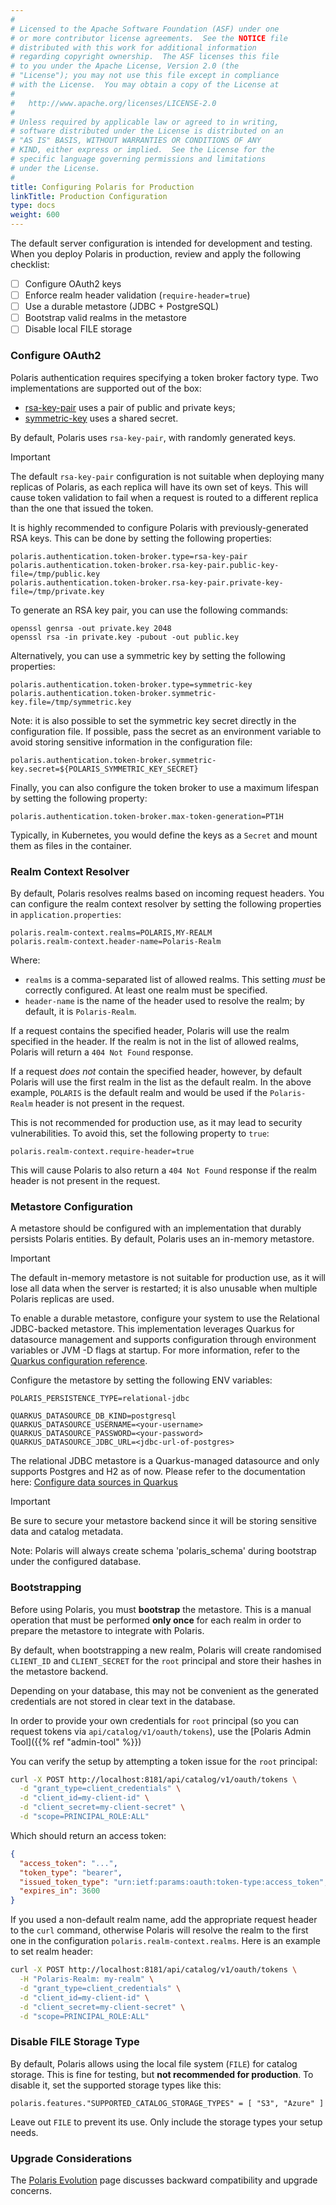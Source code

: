 ```yaml
---
#
# Licensed to the Apache Software Foundation (ASF) under one
# or more contributor license agreements.  See the NOTICE file
# distributed with this work for additional information
# regarding copyright ownership.  The ASF licenses this file
# to you under the Apache License, Version 2.0 (the
# "License"); you may not use this file except in compliance
# with the License.  You may obtain a copy of the License at
#
#   http://www.apache.org/licenses/LICENSE-2.0
#
# Unless required by applicable law or agreed to in writing,
# software distributed under the License is distributed on an
# "AS IS" BASIS, WITHOUT WARRANTIES OR CONDITIONS OF ANY
# KIND, either express or implied.  See the License for the
# specific language governing permissions and limitations
# under the License.
#
title: Configuring Polaris for Production
linkTitle: Production Configuration
type: docs
weight: 600
---
```


The default server configuration is intended for development and testing. When you deploy Polaris in production,
review and apply the following checklist:
- [ ] Configure OAuth2 keys
- [ ] Enforce realm header validation (`require-header=true`)
- [ ] Use a durable metastore (JDBC + PostgreSQL)
- [ ] Bootstrap valid realms in the metastore
- [ ] Disable local FILE storage

### Configure OAuth2

Polaris authentication requires specifying a token broker factory type. Two implementations are
supported out of the box:

- [rsa-key-pair] uses a pair of public and private keys;
- [symmetric-key] uses a shared secret.

[rsa-key-pair]: https://github.com/apache/polaris/blob/390f1fa57bb1af24a21aa95fdbff49a46e31add7/service/common/src/main/java/org/apache/polaris/service/auth/JWTRSAKeyPairFactory.java
[symmetric-key]: https://github.com/apache/polaris/blob/390f1fa57bb1af24a21aa95fdbff49a46e31add7/service/common/src/main/java/org/apache/polaris/service/auth/JWTSymmetricKeyFactory.java

By default, Polaris uses `rsa-key-pair`, with randomly generated keys.

> [!IMPORTANT]
> The default `rsa-key-pair` configuration is not suitable when deploying many replicas of Polaris,
> as each replica will have its own set of keys. This will cause token validation to fail when a
> request is routed to a different replica than the one that issued the token.

It is highly recommended to configure Polaris with previously-generated RSA keys. This can be done
by setting the following properties:

```properties
polaris.authentication.token-broker.type=rsa-key-pair
polaris.authentication.token-broker.rsa-key-pair.public-key-file=/tmp/public.key
polaris.authentication.token-broker.rsa-key-pair.private-key-file=/tmp/private.key
```

To generate an RSA key pair, you can use the following commands:

```shell
openssl genrsa -out private.key 2048
openssl rsa -in private.key -pubout -out public.key
```

Alternatively, you can use a symmetric key by setting the following properties:

```properties
polaris.authentication.token-broker.type=symmetric-key
polaris.authentication.token-broker.symmetric-key.file=/tmp/symmetric.key
```

Note: it is also possible to set the symmetric key secret directly in the configuration file. If
possible, pass the secret as an environment variable to avoid storing sensitive information in the
configuration file:

```properties
polaris.authentication.token-broker.symmetric-key.secret=${POLARIS_SYMMETRIC_KEY_SECRET}
```

Finally, you can also configure the token broker to use a maximum lifespan by setting the following
property:

```properties
polaris.authentication.token-broker.max-token-generation=PT1H
```

Typically, in Kubernetes, you would define the keys as a `Secret` and mount them as files in the
container.

### Realm Context Resolver

By default, Polaris resolves realms based on incoming request headers. You can configure the realm
context resolver by setting the following properties in `application.properties`:

```properties
polaris.realm-context.realms=POLARIS,MY-REALM
polaris.realm-context.header-name=Polaris-Realm
```

Where:

- `realms` is a comma-separated list of allowed realms. This setting _must_ be correctly configured.
  At least one realm must be specified.
- `header-name` is the name of the header used to resolve the realm; by default, it is
  `Polaris-Realm`.

If a request contains the specified header, Polaris will use the realm specified in the header. If
the realm is not in the list of allowed realms, Polaris will return a `404 Not Found` response.

If a request _does not_ contain the specified header, however, by default Polaris will use the first
realm in the list as the default realm. In the above example, `POLARIS` is the default realm and
would be used if the `Polaris-Realm` header is not present in the request.

This is not recommended for production use, as it may lead to security vulnerabilities. To avoid
this, set the following property to `true`:

```properties
polaris.realm-context.require-header=true
```

This will cause Polaris to also return a `404 Not Found` response if the realm header is not present
in the request.

### Metastore Configuration

A metastore should be configured with an implementation that durably persists Polaris entities. By
default, Polaris uses an in-memory metastore.

> [!IMPORTANT]
> The default in-memory metastore is not suitable for production use, as it will lose all data
> when the server is restarted; it is also unusable when multiple Polaris replicas are used.

To enable a durable metastore, configure your system to use the Relational JDBC-backed metastore.
This implementation leverages Quarkus for datasource management and supports configuration through
environment variables or JVM -D flags at startup. For more information, refer to the [Quarkus configuration reference](https://quarkus.io/guides/config-reference#env-file).

Configure the metastore by setting the following ENV variables:

```
POLARIS_PERSISTENCE_TYPE=relational-jdbc

QUARKUS_DATASOURCE_DB_KIND=postgresql
QUARKUS_DATASOURCE_USERNAME=<your-username>
QUARKUS_DATASOURCE_PASSWORD=<your-password>
QUARKUS_DATASOURCE_JDBC_URL=<jdbc-url-of-postgres>
```


The relational JDBC metastore is a Quarkus-managed datasource and only supports Postgres and H2 as of now.
Please refer to the documentation here:
[Configure data sources in Quarkus](https://quarkus.io/guides/datasource)

> [!IMPORTANT]
> Be sure to secure your metastore backend since it will be storing sensitive data and catalog
> metadata.

Note: Polaris will always create schema 'polaris_schema' during bootstrap under the configured database.

### Bootstrapping

Before using Polaris, you must **bootstrap** the metastore. This is a manual operation that must be
performed **only once** for each realm in order to prepare the metastore to integrate with Polaris.

By default, when bootstrapping a new realm, Polaris will create randomised `CLIENT_ID` and
`CLIENT_SECRET` for the `root` principal and store their hashes in the metastore backend.

Depending on your database, this may not be convenient as the generated credentials are not stored
in clear text in the database.

In order to provide your own credentials for `root` principal (so you can request tokens via
`api/catalog/v1/oauth/tokens`), use the [Polaris Admin Tool]({{% ref "admin-tool" %}})

You can verify the setup by attempting a token issue for the `root` principal:

```bash
curl -X POST http://localhost:8181/api/catalog/v1/oauth/tokens \
  -d "grant_type=client_credentials" \
  -d "client_id=my-client-id" \
  -d "client_secret=my-client-secret" \
  -d "scope=PRINCIPAL_ROLE:ALL"
```

Which should return an access token:

```json
{
  "access_token": "...",
  "token_type": "bearer",
  "issued_token_type": "urn:ietf:params:oauth:token-type:access_token",
  "expires_in": 3600
}
```

If you used a non-default realm name, add the appropriate request header to the `curl` command,
otherwise Polaris will resolve the realm to the first one in the configuration
`polaris.realm-context.realms`. Here is an example to set realm header:

```bash
curl -X POST http://localhost:8181/api/catalog/v1/oauth/tokens \
  -H "Polaris-Realm: my-realm" \
  -d "grant_type=client_credentials" \
  -d "client_id=my-client-id" \
  -d "client_secret=my-client-secret" \
  -d "scope=PRINCIPAL_ROLE:ALL"
```

### Disable FILE Storage Type
By default, Polaris allows using the local file system (`FILE`) for catalog storage. This is fine for testing,
but **not recommended for production**. To disable it, set the supported storage types like this:
```hocon
polaris.features."SUPPORTED_CATALOG_STORAGE_TYPES" = [ "S3", "Azure" ]
```
Leave out `FILE` to prevent its use. Only include the storage types your setup needs.

### Upgrade Considerations

The [Polaris Evolution](../evolution) page discusses backward compatibility and
upgrade concerns.

